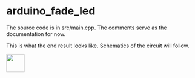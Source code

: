 # arduino_fade_led

The source code is in src/main.cpp. The comments serve as the documentation for now.

This is what the end result looks like. Schematics of the circuit will follow.

<img src="https://github.com/chrisdobbins/arduino_fade_led/raw/master/lamp.gif" width="48">
